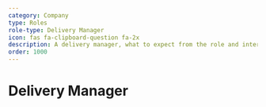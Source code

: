 ```yaml
---
category: Company
type: Roles
role-type: Delivery Manager
icon: fas fa-clipboard-question fa-2x
description: A delivery manager, what to expect from the role and interview
order: 1000
---
```


# Delivery Manager
